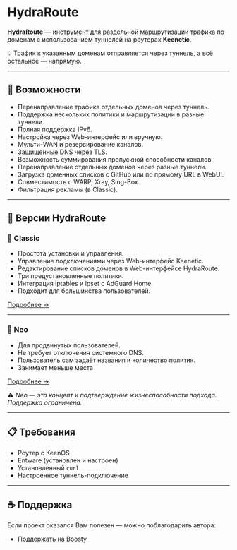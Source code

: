 # HydraRoute

**HydraRoute** — инструмент для раздельной маршрутизации трафика по доменам с использованием туннелей на роутерах **Keenetic**.

💡 Трафик к указанным доменам отправляется через туннель, а всё остальное — напрямую.  

---

## 🚀 Возможности

- Перенаправление трафика отдельных доменов через туннель.
- Поддержка нескольких политики и маршрутизации в разные туннели.
- Полная поддержка IPv6.
- Настройка через Web-интерфейс или вручную.
- Мульти-WAN и резервирование каналов.
- Защищенные DNS через TLS.
- Возможность суммирования пропускной способности каналов.
- Перенаправление отдельных доменов через разные туннели.
- Загрузка доменных списков с GitHub или по прямому URL в WebUI.
- Совместимость с WARP, Xray, Sing-Box.
- Фильтрация рекламы (в Classic).

---

## 🧬 Версии HydraRoute

### 🔹 Classic

- Простота установки и управления.
- Управление подключениями через Web-интерфейс Keenetic.
- Редактирование списков доменов в Web-интерфейсе HydraRoute.
- Три предустановленные политики.
- Интеграция iptables и ipset с AdGuard Home.
- Подходит для большинства пользователей.

[Подробнее →](https://github.com/Ground-Zerro/HydraRoute/tree/main/Classic)

---

### 🔸 Neo

- Для продвинутых пользователей.
- Не требует отключения системного DNS.
- Пользователь сам задаёт названия и количество политик.
- Занимает меньше места

[Подробнее →](https://github.com/Ground-Zerro/HydraRoute/tree/main/Neo)

⚠️ *Neo — это концепт и подтверждение жизнеспособности подхода. Поддержка ограничена.*

---

## 📋 Требования

- Роутер с KeenOS
- Entware (установлен и настроен)
- Установленный `curl`
- Настроенное туннель-подключение

---

## ☕ Поддержка

Если проект оказался Вам полезен — можно поблагодарить автора:

- [Поддержать на Boosty](https://boosty.to/ground_zerro)

